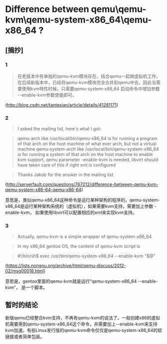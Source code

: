 # Difference between qemu\qemu-kvm\qemu-system-x86_64\qemu-x86_64 ?

## [摘抄]

### 1

> 在老版本中有单独的qemu-kvm模块存在，结合qemu一起做虚拟机工作。在后续新版本中，已经将qemu-kvm模块完全合并到qemu中去。因此当需要使用kvm特性时候，只需要qemu-system-x86_64 启动命令中增加参数 --enable-kvm参数使能即可。

(http://blog.csdn.net/tantexian/article/details/41281171)

### 2  

>I asked the mailing list, here's what I got:

>qemu-arch like /usr/local/bin/qemu-x86_64 is for running a program of that arch on the host machine of what ever arch, but not a virtual machine
qemu-system-arch like /usr/local/bin/qemu-system-x86_64 is for running a system of that arch on the host machine to enable kvm support, qemu parameter -enable-kvm is needed, libvirt should have taken care of this if right xml is configured

>Thanks Jakob for the answer in the mailing list.

(http://serverfault.com/questions/767212/difference-between-qemu-kvm-qemu-system-x86-64-qemu-x86-64)

  意思是，类似qemu-x86_64这种命令是运行某种架构的程序的，qemu-system-x86_64是运行某种架构系统的（虚拟机），如果需要kvm支持，需要加上参数 -enable-kvm， 如果使用libvirt可以配置相应的xml来实现kvm支持。

### 3

> Actually, qemu-kvm is a simple wrapper of qemu-system-x86_64. 

> In my x86_64 gentoo OS, the content of qemu-kvm script is 

> \#!/bin/sh$ exec /usr/bin/qemu-system-x86_64 --enable-kvm "$@"

(https://lists.nongnu.org/archive/html/qemu-discuss/2012-02/msg00018.html)

  意思是，gentoo里面的qemu-kvm就是运行“qemu-system-x86_64 --enable-kvm”， 是一个脚本。


## 暂时的结论

新版qemu已经整合kvm支持，不再有qemu-kvm的说法了。一般创建x86的虚拟机需要用到qemu-system-x86_64这个命令，并需要加上--enable-kvm来支持kvm加速。有些Linux发行版的qemu-kvm命令仅仅是qemu-system-x86_64的软链接或者简单包装。
